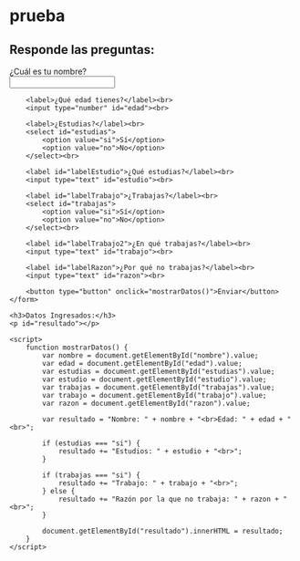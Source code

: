 # prueba
<!DOCTYPE html>
<html>
<head>
    <title>Encuesta Personal</title>
</head>
<body>
    <h2>Responde las preguntas:</h2>
    <form id="formulario">
        <label>¿Cuál es tu nombre?</label><br>
        <input type="text" id="nombre"><br>

        <label>¿Qué edad tienes?</label><br>
        <input type="number" id="edad"><br>

        <label>¿Estudias?</label><br>
        <select id="estudias">
            <option value="si">Sí</option>
            <option value="no">No</option>
        </select><br>

        <label id="labelEstudio">¿Qué estudias?</label><br>
        <input type="text" id="estudio"><br>

        <label id="labelTrabajo">¿Trabajas?</label><br>
        <select id="trabajas">
            <option value="si">Sí</option>
            <option value="no">No</option>
        </select><br>

        <label id="labelTrabajo2">¿En qué trabajas?</label><br>
        <input type="text" id="trabajo"><br>

        <label id="labelRazon">¿Por qué no trabajas?</label><br>
        <input type="text" id="razon"><br>

        <button type="button" onclick="mostrarDatos()">Enviar</button>
    </form>

    <h3>Datos Ingresados:</h3>
    <p id="resultado"></p>

    <script>
        function mostrarDatos() {
            var nombre = document.getElementById("nombre").value;
            var edad = document.getElementById("edad").value;
            var estudias = document.getElementById("estudias").value;
            var estudio = document.getElementById("estudio").value;
            var trabajas = document.getElementById("trabajas").value;
            var trabajo = document.getElementById("trabajo").value;
            var razon = document.getElementById("razon").value;

            var resultado = "Nombre: " + nombre + "<br>Edad: " + edad + "<br>";

            if (estudias === "si") {
                resultado += "Estudios: " + estudio + "<br>";
            }

            if (trabajas === "si") {
                resultado += "Trabajo: " + trabajo + "<br>";
            } else {
                resultado += "Razón por la que no trabaja: " + razon + "<br>";
            }

            document.getElementById("resultado").innerHTML = resultado;
        }
    </script>
</body>
</html>
